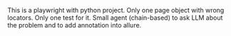This is a playwright with python project. 
Only one page object with wrong locators. 
Only one test for it. 
Small agent (chain-based) to ask LLM about the problem and to add annotation into allure.
